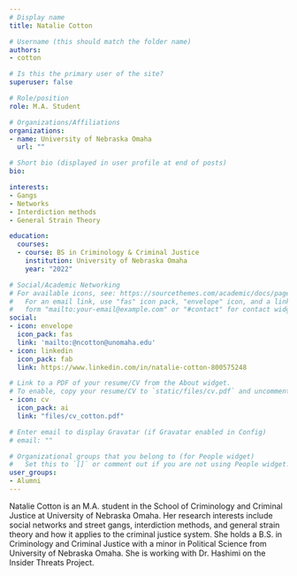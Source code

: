 ```yaml
---
# Display name
title: Natalie Cotton

# Username (this should match the folder name)
authors:
- cotton

# Is this the primary user of the site?
superuser: false

# Role/position
role: M.A. Student

# Organizations/Affiliations
organizations:
- name: University of Nebraska Omaha
  url: ""

# Short bio (displayed in user profile at end of posts)
bio: 

interests:
- Gangs
- Networks
- Interdiction methods
- General Strain Theory

education:
  courses:
  - course: BS in Criminology & Criminal Justice
    institution: University of Nebraska Omaha
    year: "2022"

# Social/Academic Networking
# For available icons, see: https://sourcethemes.com/academic/docs/page-builder/#icons
#   For an email link, use "fas" icon pack, "envelope" icon, and a link in the
#   form "mailto:your-email@example.com" or "#contact" for contact widget.
social:
- icon: envelope
  icon_pack: fas
  link: 'mailto:@ncotton@unomaha.edu'
- icon: linkedin
  icon_pack: fab
  link: https://www.linkedin.com/in/natalie-cotton-800575248

# Link to a PDF of your resume/CV from the About widget.
# To enable, copy your resume/CV to `static/files/cv.pdf` and uncomment the lines below.
- icon: cv
  icon_pack: ai
  link: "files/cv_cotton.pdf"

# Enter email to display Gravatar (if Gravatar enabled in Config)
# email: ""

# Organizational groups that you belong to (for People widget)
#   Set this to `[]` or comment out if you are not using People widget.
user_groups:
- Alumni
---
```


Natalie Cotton is an M.A. student in the School of Criminology and Criminal Justice at University of Nebraska Omaha. Her research interests include social networks and street gangs, interdiction methods, and general strain theory and how it applies to the criminal justice system. She holds a B.S. in Criminology and Criminal Justice with a minor in Political Science from University of Nebraska Omaha. She is working with Dr. Hashimi on the Insider Threats Project.
